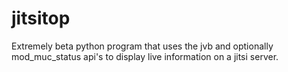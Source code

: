 # jitsitop

Extremely beta python program that uses the jvb and optionally mod_muc_status
api's to display live information on a jitsi server.
